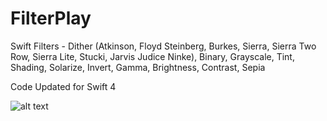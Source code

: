 # FilterPlay
Swift Filters - Dither (Atkinson, Floyd Steinberg, Burkes, Sierra, Sierra Two Row, Sierra Lite, Stucki, Jarvis Judice Ninke), Binary, Grayscale, Tint, Shading, Solarize, Invert, Gamma, Brightness, Contrast, Sepia

Code Updated for Swift 4     

![alt text](https://user-images.githubusercontent.com/289994/43904181-0e45ebc4-9bbc-11e8-8292-217ea0249597.png)
